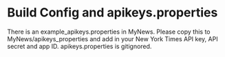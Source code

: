 # Build Config and apikeys.properties
There is an example_apikeys.properties in MyNews.  Please copy this to MyNews/apikeys_properties and add in your New York Times
API key, API secret and app ID.  apikeys.properties is gitignored.